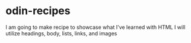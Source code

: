 # odin-recipes
I am going to make recipe to showcase what I've learned with HTML
I will utilize headings, body, lists, links, and images
